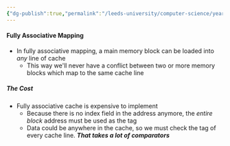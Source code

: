 ```yaml
---
{"dg-publish":true,"permalink":"/leeds-university/computer-science/year-1/computer-architecture/section-10-cache-memory/associative-cache-mappings/associative-cache-mappings/"}
---
```


#### Fully Associative Mapping
- In fully associative mapping, a main memory block can be loaded into *any* line of cache
	- This way we'll never have a conflict between two or more memory blocks which map to the same cache line
##### The Cost
- Fully associative cache is expensive to implement
	- Because there is no index field in the address anymore, the *entire block* address must be used as the tag
	- Data could be anywhere in the cache, so we must check the tag of every cache line. ***That takes a lot of comparators***

